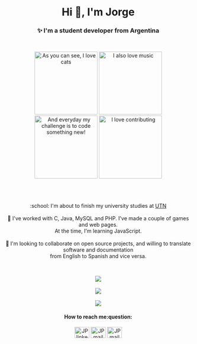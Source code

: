 <h1 align="center">Hi 👋, I'm Jorge</h1>
<h3 align="center">✨ I'm a student developer from Argentina</h3>
<br>
<p align="center">
  <img src="https://octodex.github.com/images/filmtocat.png" title="As you can see, I love cats" width="170">
  <img src="https://octodex.github.com/images/daftpunktocat-thomas.gif" title="I also love music" width="170">
  <img src="https://octodex.github.com/images/Fintechtocat.png" title="And everyday my challenge is to code something new!" width="170">
  <img src="https://octodex.github.com/images/hula_loop_octodex03.gif" title="I love contributing" width="170">
</p><br><br>

<p align="center">
:school: I'm about to finish my university studies at <a href="http://mdp.utn.edu.ar/">UTN</a><br><br>
🔭 I've worked with C, Java, MySQL and PHP. I've made a couple of games and web pages. <br>At the time, I'm learning JavaScript.<br><br>
👯 I'm looking to collaborate on open source projects, and willing to translate software and documentation <br>from English to Spanish and vice versa.
</p><br>

<p align="center">
  <a href="#">
    <img src="https://github-readme-stats.vercel.app/api/top-langs/?username=JorgePiaggio&layout=compact" />
   </a><br><br>
     <a href="#">
    <img src="https://github-readme-stats.vercel.app/api?username=JorgePiaggio&show_icons=true&theme=tokyonight" />
   </a><br><br>
    <a href="#">
    <img src="http://estruyf-github.azurewebsites.net/api/VisitorHit?user=JorgePiaggio&repo=JorgePiaggio&countColorcountColor&countColor=%237B1E7A" />
   </a>
</p>

<h4 align="center">How to reach me:question:</h4>
<p align="center">
  <a href="https://linkedin.com/in/jp-code" target="blank"><img align="center" src="https://cdn.jsdelivr.net/npm/simple-icons@3.0.1/icons/linkedin.svg" alt="JP linkedin contact" height="30" width="40" /></a>
  <a href = "https://jorgepiaggio.github.io/#contact" target="blank"><img align="center" src="https://cdn.jsdelivr.net/npm/simple-icons@3.0.1/icons/firefoxbrowser.svg" alt="JP mail contact" height="30" width="40" /></a>
  <a href = "mailto: proto2345@protonmail.com" target="blank"><img align="center" src="https://cdn.jsdelivr.net/npm/simple-icons@3.0.1/icons/protonmail.svg" alt="JP mail contact" height="30" width="40" /></a>
</p><br><br>
